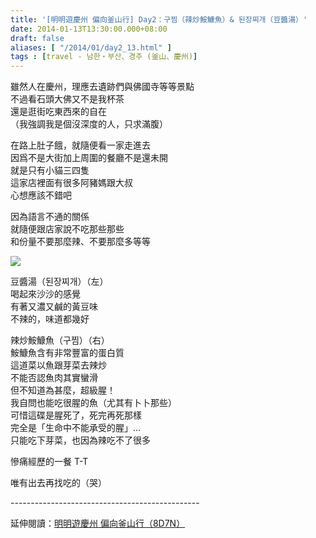 ```yaml
---
title: '[明明遊慶州 偏向釜山行] Day2：구찜（辣炒鮟鱇魚）& 된장찌개（豆醬湯）'
date: 2014-01-13T13:30:00.000+08:00
draft: false
aliases: [ "/2014/01/day2_13.html" ]
tags : [travel - 남한・부산、경주 (釜山、慶州)]
---
```


雖然人在慶州，理應去遺跡們與佛國寺等等景點  
不過看石頭大佛又不是我杯茶  
還是逛街吃東西來的自在  
（我強調我是個沒深度的人，只求滿腹）  
  
在路上肚子餓，就隨便看一家走進去  
因爲不是大街加上周圍的餐廳不是還未開  
就是只有小貓三四隻  
這家店裡面有很多阿豬媽跟大叔  
心想應該不錯吧  
  
因為語言不通的關係  
就隨便跟店家說不吃那些那些  
和份量不要那麼辣、不要那麼多等等  

[![](https://4.bp.blogspot.com/-EToO1CMs-Ao/XCywqaK41yI/AAAAAAAADuk/uw-ygrlF4W0HQM-Ij8R_eSpDZ72cBBAKQCLcBGAs/s640/78.jpg)](https://4.bp.blogspot.com/-EToO1CMs-Ao/XCywqaK41yI/AAAAAAAADuk/uw-ygrlF4W0HQM-Ij8R_eSpDZ72cBBAKQCLcBGAs/s1600/78.jpg)

豆醬湯（된장찌개）（左）  
喝起來沙沙的感覺  
有著又濃又鹹的黃豆味  
不辣的，味道都幾好  
  
辣炒鮟鱇魚（구찜）（右）  
鮟鱇魚含有非常豐富的蛋白質  
這道菜以魚跟芽菜去辣炒  
不能否認魚肉其實蠻滑  
但不知道為甚麼，超級腥！  
我自問也能吃很腥的魚（尤其有卜卜那些）  
可惜這碟是腥死了，死完再死那樣  
完全是「生命中不能承受的腥」...  
只能吃下芽菜，也因為辣吃不了很多  
  
慘痛經歷的一餐 T-T  
  
  
唯有出去再找吃的（哭）  
  
\-----------------------------------------------  
  
延伸閱讀：[明明遊慶州 偏向釜山行（8D7N）](http://www.hidie.net/2014/01/8d7n.html)